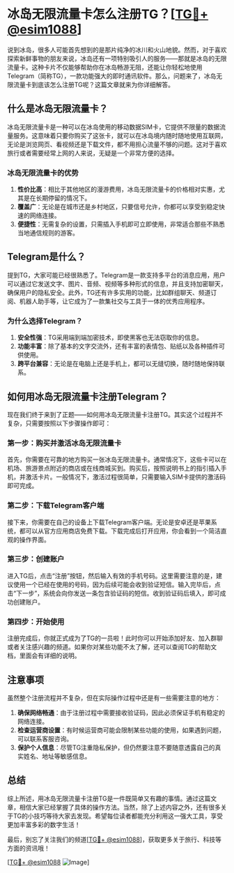 # 冰岛无限流量卡怎么注册TG？[[TG💪+ @esim1088](https://t.me/s/esim1088)]

说到冰岛，很多人可能首先想到的是那片纯净的冰川和火山地貌。然而，对于喜欢探索新鲜事物的朋友来说，冰岛还有一项特别吸引人的服务——那就是冰岛的无限流量卡。这种卡片不仅能够帮助你在冰岛畅游无阻，还能让你轻松地使用Telegram（简称TG），一款功能强大的即时通讯软件。那么，问题来了，冰岛无限流量卡到底该怎么注册TG呢？这篇文章就来为你详细解答。

## 什么是冰岛无限流量卡？

冰岛无限流量卡是一种可以在冰岛使用的移动数据SIM卡，它提供不限量的数据流量服务。这意味着只要你购买了这张卡，就可以在冰岛境内随时随地使用互联网，无论是浏览网页、看视频还是下载文件，都不用担心流量不够的问题。这对于喜欢旅行或者需要经常上网的人来说，无疑是一个非常方便的选择。

### 冰岛无限流量卡的优势

1. **性价比高**：相比于其他地区的漫游费用，冰岛无限流量卡的价格相对实惠，尤其是在长期停留的情况下。
2. **覆盖广**：无论是在城市还是乡村地区，只要信号允许，你都可以享受到稳定快速的网络连接。
3. **便捷性**：无需复杂的设置，只需插入手机即可立即使用，非常适合那些不熟悉当地通信规则的游客。

## Telegram是什么？

提到TG，大家可能已经很熟悉了。Telegram是一款支持多平台的消息应用，用户可以通过它发送文字、图片、音频、视频等多种形式的信息，并且支持加密聊天，确保用户的隐私安全。此外，TG还有许多实用的功能，比如群组聊天、频道订阅、机器人助手等，让它成为了一款集社交与工具于一体的优秀应用程序。

### 为什么选择Telegram？

1. **安全性强**：TG采用端到端加密技术，即使黑客也无法窃取你的信息。
2. **功能丰富**：除了基本的文字交流外，还有丰富的表情包、贴纸以及各种插件可供使用。
3. **跨平台兼容**：无论是在电脑上还是手机上，都可以无缝切换，随时随地保持联系。

## 如何用冰岛无限流量卡注册Telegram？

现在我们终于来到了正题——如何用冰岛无限流量卡注册TG。其实这个过程并不复杂，只需要按照以下步骤操作即可：

### 第一步：购买并激活冰岛无限流量卡

首先，你需要在可靠的地方购买一张冰岛无限流量卡。通常情况下，这些卡可以在机场、旅游景点附近的商店或在线商城买到。购买后，按照说明书上的指引插入手机，并激活卡片。一般情况下，激活过程很简单，只需要输入SIM卡提供的激活码即可完成。

### 第二步：下载Telegram客户端

接下来，你需要在自己的设备上下载Telegram客户端。无论是安卓还是苹果系统，都可以从官方应用商店免费下载。下载完成后打开应用，你会看到一个简洁直观的操作界面。

### 第三步：创建账户

进入TG后，点击“注册”按钮，然后输入有效的手机号码。这里需要注意的是，建议使用一个已经在使用的号码，因为后续可能会收到验证短信。输入完毕后，点击“下一步”，系统会向你发送一条包含验证码的短信。收到验证码后填入，即可成功创建账户。

### 第四步：开始使用

注册完成后，你就正式成为了TG的一员啦！此时你可以开始添加好友、加入群聊或者关注感兴趣的频道。如果你对某些功能不太了解，还可以查阅TG的帮助文档，里面会有详细的说明。

## 注意事项

虽然整个注册流程并不复杂，但在实际操作过程中还是有一些需要注意的地方：

1. **确保网络畅通**：由于注册过程中需要接收验证码，因此必须保证手机有稳定的网络连接。
2. **检查运营商设置**：有时候运营商可能会限制某些功能的使用，如果遇到问题，可以联系客服咨询。
3. **保护个人信息**：尽管TG注重隐私保护，但仍然要注意不要随意透露自己的真实姓名、地址等敏感信息。

## 总结

综上所述，用冰岛无限流量卡注册TG是一件既简单又有趣的事情。通过这篇文章，相信大家已经掌握了具体的操作方法。当然，除了上述内容之外，还有很多关于TG的小技巧等待大家去发现。希望每位读者都能充分利用这一强大工具，享受更加丰富多彩的数字生活！

最后，别忘了关注我们的频道[[TG💪+ @esim1088](https://t.me/s/esim1088)]，获取更多关于旅行、科技等方面的资讯哦！

[[TG💪+ @esim1088](https://t.me/s/esim1088) ![Image](https://i.postimg.cc/4NQfJmqS/Snipaste-2025-05-13-00-14-12.png)]